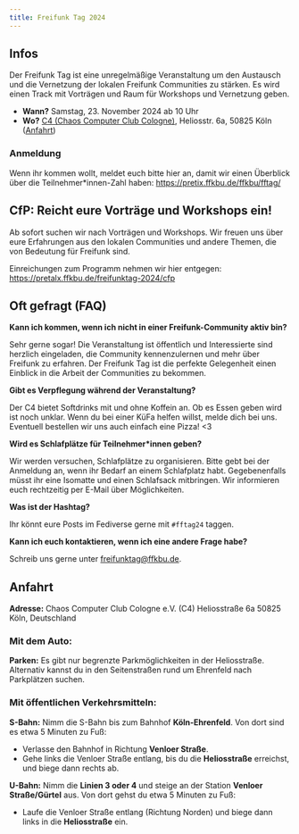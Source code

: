 ```yaml
---
title: Freifunk Tag 2024
---
```


## Infos

Der Freifunk Tag ist eine unregelmäßige Veranstaltung um den Austausch und die Vernetzung der lokalen Freifunk Communities zu stärken. Es wird einen Track mit Vorträgen und Raum für Workshops und Vernetzung geben.

- **Wann?** Samstag, 23. November 2024 ab 10 Uhr
- **Wo?** [C4 (Chaos Computer Club Cologne)](https://koeln.ccc.de/), Heliosstr. 6a, 50825 Köln ([Anfahrt](#anfahrt))

### Anmeldung

Wenn ihr kommen wollt, meldet euch bitte hier an, damit wir einen Überblick über die Teilnehmer\*innen-Zahl haben: https://pretix.ffkbu.de/ffkbu/fftag/

## CfP: Reicht eure Vorträge und Workshops ein!

Ab sofort suchen wir nach Vorträgen und Workshops. Wir freuen uns über eure Erfahrungen aus den lokalen Communities und andere Themen, die von Bedeutung für Freifunk sind.

Einreichungen zum Programm nehmen wir hier entgegen: https://pretalx.ffkbu.de/freifunktag-2024/cfp

## Oft gefragt (FAQ)

**Kann ich kommen, wenn ich nicht in einer Freifunk-Community aktiv bin?**

Sehr gerne sogar! Die Veranstaltung ist öffentlich und Interessierte sind herzlich eingeladen, die Community kennenzulernen und mehr über Freifunk zu erfahren. Der Freifunk Tag ist die perfekte Gelegenheit einen Einblick in die Arbeit der Communities zu bekommen.

**Gibt es Verpflegung während der Veranstaltung?**

Der C4 bietet Softdrinks mit und ohne Koffein an. Ob es Essen geben wird ist noch unklar. Wenn du bei einer KüFa helfen willst, melde dich bei uns. Eventuell bestellen wir uns auch einfach eine Pizza! <3

**Wird es Schlafplätze für Teilnehmer\*innen geben?**

Wir werden versuchen, Schlafplätze zu organisieren. Bitte gebt bei der Anmeldung an, wenn ihr Bedarf an einem Schlafplatz habt. Gegebenenfalls müsst ihr eine Isomatte und einen Schlafsack mitbringen. Wir informieren euch rechtzeitig per E-Mail über Möglichkeiten.

**Was ist der Hashtag?**

Ihr könnt eure Posts im Fediverse gerne mit `#fftag24` taggen.

**Kann ich euch kontaktieren, wenn ich eine andere Frage habe?**

Schreib uns gerne unter freifunktag@ffkbu.de.

## Anfahrt

**Adresse:**
Chaos Computer Club Cologne e.V. (C4)
Heliosstraße 6a
50825 Köln, Deutschland

### Mit dem Auto:

**Parken:**
Es gibt nur begrenzte Parkmöglichkeiten in der Heliosstraße. Alternativ kannst du in den Seitenstraßen rund um Ehrenfeld nach Parkplätzen suchen.

### Mit öffentlichen Verkehrsmitteln:

**S-Bahn:**
Nimm die S-Bahn bis zum Bahnhof **Köln-Ehrenfeld**.
Von dort sind es etwa 5 Minuten zu Fuß:

- Verlasse den Bahnhof in Richtung **Venloer Straße**.
- Gehe links die Venloer Straße entlang, bis du die **Heliosstraße** erreichst, und biege dann rechts ab.

**U-Bahn:**
Nimm die **Linien 3 oder 4** und steige an der Station **Venloer Straße/Gürtel** aus.
Von dort gehst du etwa 5 Minuten zu Fuß:

- Laufe die Venloer Straße entlang (Richtung Norden) und biege dann links in die **Heliosstraße** ein.
